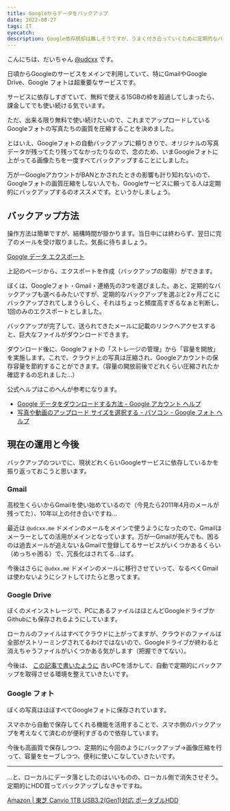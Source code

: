 ```yaml
---
title: Googleからデータをバックアップ
date: 2022-08-27
tags: IT
eyecatch:
description: Google依存脱却は難しそうですが、うまく付き合っていくために定期的なバックアップを取ろうと決意しました。
---
```


こんにちは、だいちゃん [@udcxx](https://twitter.com/udc_xx) です。

日頃からGoogleのサービスをメインで利用していて、特にGmailやGoogle Drive、Google フォトは超重要なサービスです。

サービスに依存しすぎていて、無料で使える15GBの枠を超過してしまったら、課金してでも使い続ける気でいます。

ただ、出来る限り無料で使い続けたいので、これまでアップロードしているGoogleフォトの写真たちの画質を圧縮することを決めました。

とはいえ、Googleフォトの自動バックアップに頼りきりで、オリジナルの写真データが残ってたり残ってなかったりなので、念のため、いまGoogleフォトに上がってる画像たちを一度すべてバックアップすることにしました。

万が一GoogleアカウントがBANとかされたときの影響も計り知れないので、Googleフォトの画質圧縮をしない人でも、Googleサービスに頼ってる人は定期的にバックアップするのオススメです。というかしましょう。

## バックアップ方法

操作方法は簡単ですが、結構時間が掛かります。当日中には終わらず、翌日に完了のメールを受け取りました。気長に待ちましょう。

[Google データ エクスポート](https://takeout.google.com/)

上記のページから、エクスポートを作成（バックアップの取得）ができます。

ぼくは、Googleフォト・Gmail・連絡先の3つを選びました。あと、定期的なバックアップも選べるみたいですが、定期的なバックアップを選ぶと2ヶ月ごとにバックアップされてしまうらしく、それはちょっと頻度高すぎるなぁと判断し、1回のみのエクスポートとしました。

バックアップが完了して、送られてきたメールに記載のリンクへアクセスすると、巨大なファイルがダウンロードできます。

ダウンロード後に、Googleフォトの「ストレージの管理」から「容量を開放」を実施します。これで、クラウド上の写真は圧縮され、Googleアカウントの保存容量を節約することができます。（容量の開放前後でどれくらい圧縮されたか確認するの忘れました...）

公式ヘルプはこのへんが参考になります。

* [Google データをダウンロードする方法 - Google アカウント ヘルプ](https://support.google.com/accounts/answer/3024190?hl=ja)
* [写真や動画のアップロード サイズを選択する - パソコン - Google フォト ヘルプ](https://support.google.com/photos/answer/6220791?hl=ja&co=GENIE.Platform=Desktop&oco=0#zippy=)


## 現在の運用と今後

バックアップのついでに、現状どれくらいGoogleサービスに依存しているかを振り返っておこうと思います。

### Gmail

高校生くらいからGmailを使い始めているので（今見たら2011年4月のメールが残ってた）、10年以上の付き合いですね...

最近は `@udcxx.me` ドメインのメールをメインで使うようになったので、Gmailはメーラーとしての活用がメインとなっています。万が一Gmailが死んでも、困るのは過去メールが追えない＆Gmailで登録してるサービスがいくつかあるくらい（めっちゃ困る）で、冗長化はされてる...はず。

今後はさらに `@udxx.me` ドメインのメールに移行させていって、なるべくGmailは使わないようにシフトしてけたらと思ってます。

### Google Drive

ぼくのメインストレージで、PCにあるファイルはほとんどGoogleドライブかGithubにも保存されるようにしています。

ローカルのファイルはすべてクラウドに上がってますが、クラウドのファイルは全部がストリーミングされてるわけではないので、Googleドライブが終わると消えちゃうファイルがいくつかある気がします（把握できてない）。

今後は、 [この記事で書いたように](https://blog.udcxx.me/article/220209/pc-plan/) 古いPCを活かして、自動で定期的にバックアップを取得させる環境を整えていきたいです。

### Google フォト

ぼくの写真はほぼすべてGoogleフォトに保存されています。

スマホから自動で保存してくれる機能を活用することで、スマホ側のバックアップを考えなくて済むのが便利すぎるので依存しています。

今後も高画質で保存しつつ、定期的に今回のようにバックアップ→画像圧縮を行って、容量をセーブしつつ、便利に使いこなしていきたいです。

---

...と、ローカルにデータ落としたのはいいものの、ローカル側で消失させそう。定期的にHDD買ってバックアップしなきゃですね。

[Amazon | 東芝 Canvio 1TB USB3.2(Gen1)対応 ポータブルHDD](https://amzn.to/3KsFT9K)
